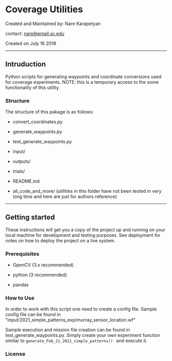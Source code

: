 # Coverage Utilities

Created and Maintained by: Nare Karapetyan

contact: nare@email.sc.edu

Created on July 16 2018

---
## Intruduction

Python scripts for generating waypoints and coordinate conversions used for coverage experiments.
NOTE: this is a temporary access to the some functionality of this utility.

### Structure
The structure of this pakage is as follows:
- convert_coordinates.py
- generate_waypoints.py
- test_generate_waypoints.py
- input/ 
- outputs/
- trials/ 
- README.md

- all_code_and_more/ (utilities in this folder have not been tested in very long time and here are just for authors reference)
---
## Getting started

These instructions will get you a copy of the project up and running on your local machine for development and testing purposes. See deployment for notes on how to deploy the project on a live system.

### Prerequisites
- OpenCV (3.x recommended)

- python (3 recommended)

- pandas

### How to Use

In order to work with this script one need to create a config file. 
Sample config file can be found in "input/2021_simple_patterns_exp/murray_sensor_location.wf"

Sample execution and mission file creation can be found in test_generate_waypoints.py.
Simply create your own experiment function similar to `generate_Feb_21_2021_simple_patterns() ` and execute it.

### License
